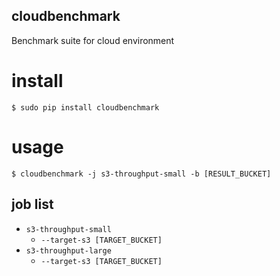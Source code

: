 cloudbenchmark
---

Benchmark suite for cloud environment

# install

```
$ sudo pip install cloudbenchmark
```

# usage

```
$ cloudbenchmark -j s3-throughput-small -b [RESULT_BUCKET]
```

## job list

- `s3-throughput-small`
  - `--target-s3 [TARGET_BUCKET]`
- `s3-throughput-large`
  - `--target-s3 [TARGET_BUCKET]`
